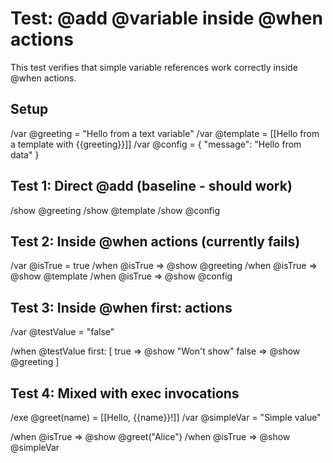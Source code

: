 # Test: @add @variable inside @when actions

This test verifies that simple variable references work correctly inside @when actions.

## Setup
/var @greeting = "Hello from a text variable"
/var @template = [[Hello from a template with {{greeting}}]]
/var @config = { "message": "Hello from data" }

## Test 1: Direct @add (baseline - should work)
/show @greeting
/show @template
/show @config

## Test 2: Inside @when actions (currently fails)
/var @isTrue = true
/when @isTrue => @show @greeting
/when @isTrue => @show @template
/when @isTrue => @show @config

## Test 3: Inside @when first: actions
/var @testValue = "false"

/when @testValue first: [
true => @show "Won't show"
false => @show @greeting
]

## Test 4: Mixed with exec invocations
/exe @greet(name) = [[Hello, {{name}}!]]
/var @simpleVar = "Simple value"

/when @isTrue => @show @greet("Alice")
/when @isTrue => @show @simpleVar